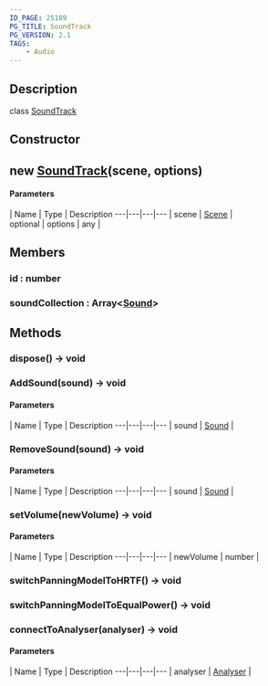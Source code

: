 ```yaml
---
ID_PAGE: 25189
PG_TITLE: SoundTrack
PG_VERSION: 2.1
TAGS:
    - Audio
---
```

## Description

class [SoundTrack](/classes/2.5/SoundTrack)



## Constructor

## new [SoundTrack](/classes/2.5/SoundTrack)(scene, options)



#### Parameters
 | Name | Type | Description
---|---|---|---
 | scene | [Scene](/classes/2.5/Scene) |     
optional | options | any |     
## Members

### id : number



### soundCollection : Array&lt;[Sound](/classes/2.5/Sound)&gt;



## Methods

### dispose() &rarr; void


### AddSound(sound) &rarr; void



#### Parameters
 | Name | Type | Description
---|---|---|---
 | sound | [Sound](/classes/2.5/Sound) |     

### RemoveSound(sound) &rarr; void



#### Parameters
 | Name | Type | Description
---|---|---|---
 | sound | [Sound](/classes/2.5/Sound) |     

### setVolume(newVolume) &rarr; void



#### Parameters
 | Name | Type | Description
---|---|---|---
 | newVolume | number |     

### switchPanningModelToHRTF() &rarr; void


### switchPanningModelToEqualPower() &rarr; void


### connectToAnalyser(analyser) &rarr; void



#### Parameters
 | Name | Type | Description
---|---|---|---
 | analyser | [Analyser](/classes/2.5/Analyser) |     


